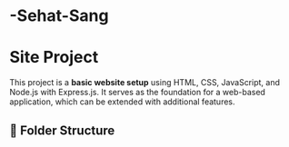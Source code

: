 # -Sehat-Sang

# Site Project  

This project is a **basic website setup** using HTML, CSS, JavaScript, and Node.js with Express.js. It serves as the foundation for a web-based application, which can be extended with additional features.  

## 📂 Folder Structure  
